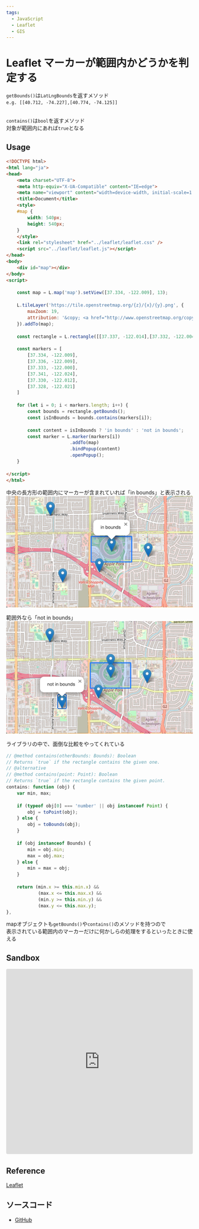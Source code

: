 ```yaml
---
tags:
  - JavaScript
  - Leaflet
  - GIS
---
```


# Leaflet マーカーが範囲内かどうかを判定する
`getBounds()`は`LatLngBounds`を返すメソッド<br>
`e.g. [[40.712, -74.227],[40.774, -74.125]]`<br><br>

`contains()`は`bool`を返すメソッド<br>
対象が範囲内にあれば`true`となる

## Usage
```html
<!DOCTYPE html>
<html lang="ja">
<head>
    <meta charset="UTF-8">
    <meta http-equiv="X-UA-Compatible" content="IE=edge">
    <meta name="viewport" content="width=device-width, initial-scale=1.0">
    <title>Document</title>
    <style>
    #map {
        width: 540px;
        height: 540px;
    }
    </style>
    <link rel="stylesheet" href="../leaflet/leaflet.css" />
    <script src="../leaflet/leaflet.js"></script>
</head>
<body>
    <div id="map"></div>
</body>
<script>

    const map = L.map('map').setView([37.334, -122.009], 13);

    L.tileLayer('https://tile.openstreetmap.org/{z}/{x}/{y}.png', {
        maxZoom: 19,
        attribution: '&copy; <a href="http://www.openstreetmap.org/copyright">OpenStreetMap</a>'
    }).addTo(map);

    const rectangle = L.rectangle([[37.337, -122.014],[37.332, -122.004]]).addTo(map);

    const markers = [
        [37.334, -122.009],
        [37.336, -122.009],
        [37.333, -122.000],
        [37.341, -122.024],
        [37.330, -122.012],
        [37.328, -122.021]
    ]

    for (let i = 0; i < markers.length; i++) {
        const bounds = rectangle.getBounds();
        const isInBounds = bounds.contains(markers[i]);

        const content = isInBounds ? 'in bounds' : 'not in bounds';
        const marker = L.marker(markers[i])
                        .addTo(map)
                        .bindPopup(content)
                        .openPopup();
    }

</script>
</html>
```
中央の長方形の範囲内にマーカーが含まれていれば「in bounds」と表示される<br>
![inBounds](img/leaflet_inBounds.png)<br>

範囲外なら「not in bounds」<br>
![notInBounds](img/leaflet_notInBounds.png)<br>

ライブラリの中で、面倒な比較をやってくれている<br>
```javascript
// @method contains(otherBounds: Bounds): Boolean
// Returns `true` if the rectangle contains the given one.
// @alternative
// @method contains(point: Point): Boolean
// Returns `true` if the rectangle contains the given point.
contains: function (obj) {
    var min, max;

    if (typeof obj[0] === 'number' || obj instanceof Point) {
        obj = toPoint(obj);
    } else {
        obj = toBounds(obj);
    }

    if (obj instanceof Bounds) {
        min = obj.min;
        max = obj.max;
    } else {
        min = max = obj;
    }

    return (min.x >= this.min.x) &&
            (max.x <= this.max.x) &&
            (min.y >= this.min.y) &&
            (max.y <= this.max.y);
},
```
mapオブジェクトも`getBounds()`や`contains()`のメソッドを持つので<br>
表示されている範囲内のマーカーだけに何かしらの処理をするといったときに使える<br>

## Sandbox
<iframe src="https://codesandbox.io/embed/leaflet-bounds-hbww8j?fontsize=14&hidenavigation=1&theme=dark"
     style="width:100%; height:500px; border:0; border-radius: 4px; overflow:hidden;"
     title="leaflet_bounds"
     allow="accelerometer; ambient-light-sensor; camera; encrypted-media; geolocation; gyroscope; hid; microphone; midi; payment; usb; vr; xr-spatial-tracking"
     sandbox="allow-forms allow-modals allow-popups allow-presentation allow-same-origin allow-scripts"
></iframe>

## Reference
[Leaflet](https://leafletjs.com/reference.html#rectangle)<br>

## ソースコード
* [GitHub](https://github.com/pixcelo/Leaflet/blob/main/003/index.html)
